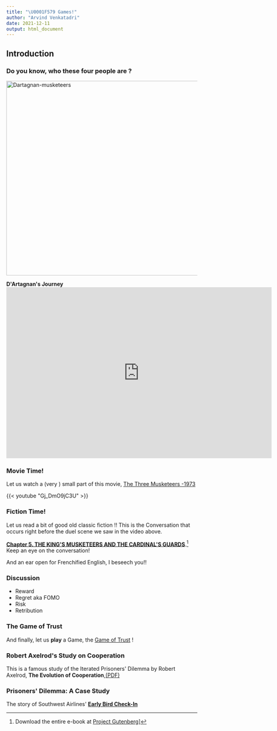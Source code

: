 ```yaml
---
title: "\U0001F579 Games!"
author: "Arvind Venkatadri"
date: 2021-12-11
output: html_document
---
```


## Introduction

### Do you know,  who  these four people are ?

<a title="Maurice Leloir (1851-1940) Signature bottom rightwood engraving print by Jules Huyot Signature bottom left, Public domain, via Wikimedia Commons" href="https://commons.wikimedia.org/wiki/File:Dartagnan-musketeers.jpg"><img width="512" alt="Dartagnan-musketeers" src="https://upload.wikimedia.org/wikipedia/commons/thumb/d/dd/Dartagnan-musketeers.jpg/512px-Dartagnan-musketeers.jpg"></a>


**D'Artagnan's Journey**<iframe src="https://www.google.com/maps/embed?pb=!1m34!1m12!1m3!1d5619597.823074568!2d2.755529685345978!3d46.54878964634841!2m3!1f0!2f0!3f0!3m2!1i1024!2i768!4f13.1!4m19!3e1!4m5!1s0x12a9d38abcf194c3%3A0x47bfee34eecc4749!2sTarbes%2C%20France!3m2!1d43.232951!2d0.078082!4m5!1s0x47e4eca0d3e2cca1%3A0x26a31399ffc66f20!2sMeung-sur-Loire%2C%2045130%2C%20France!3m2!1d47.827006999999995!2d1.6974319999999998!4m5!1s0x47e66e1f06e2b70f%3A0x40b82c3688c9460!2sParis%2C%20France!3m2!1d48.856614!2d2.3522219!5e0!3m2!1sen!2sin!4v1639201450428!5m2!1sen!2sin" width="700" height="450" style="border:0;" allowfullscreen="" loading="lazy"></iframe>


### Movie Time!
Let us watch a (very ) small part of this movie, [The Three Musketeers -1973](https://en.wikipedia.org/wiki/The_Three_Musketeers_(1973_live-action_film))

{{< youtube "Gj_DmO9jC3U" >}}


### Fiction Time!

Let us read a bit of good old classic fiction !! This is the Conversation that occurs right before the duel scene we saw in the video above. 

[**Chapter 5. THE KING'S MUSKETEERS AND THE CARDINAL'S GUARDS**](http://www.literaturepage.com/read/thethreemusketeers-52.html).[^1]
\
Keep an eye on the conversation! 

And an ear open for Frenchified English, I beseech you!!

### Discussion
 - Reward
 - Regret aka FOMO
 - Risk
 - Retribution
 

### The Game of Trust

And finally, let us **play** a Game, the [Game of Trust](https://ncase.me/trust) !

### Robert Axelrod's Study on Cooperation

This is a famous study of the Iterated Prisoners' Dilemma by Robert Axelrod, **The Evolution of Cooperation**,[(PDF)](pdf/Complexity/Axelrod-Hamilton.pdf)


[^1]:Download the entire e-book at [Project Gutenberg](https://www.gutenberg.org/ebooks/1257)]


### Prisoners' Dilemma: A Case Study

The story of Southwest Airlines' [**Early Bird Check-In**](https://mindyourdecisions.com/blog/2013/03/05/southwest-airlines-boarding-and-game-theory/)
